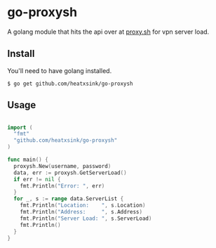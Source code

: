 go-proxysh
==========

A golang module that hits the api over at [proxy.sh](https://proxy.sh) for vpn server load.

Install
-------
You'll need to have golang installed.

	$ go get github.com/heatxsink/go-proxysh

Usage
-----

```go

import (
  "fmt"
  "github.com/heatxsink/go-proxysh"
)

func main() {
  proxysh.New(username, password)
  data, err := proxysh.GetServerLoad()
  if err != nil {
    fmt.Println("Error: ", err)
  }
  for _, s := range data.ServerList {
    fmt.Println("Location:    ", s.Location)
    fmt.Println("Address:     ", s.Address)
    fmt.Println("Server Load: ", s.ServerLoad)
    fmt.Println()
  }
}

```